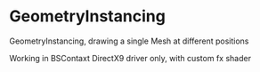 # GeometryInstancing

GeometryInstancing, drawing a single Mesh at different positions

Working in BSContaxt DirectX9 driver only, with custom fx shader


